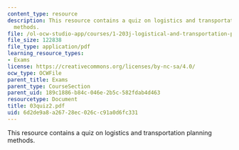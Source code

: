 ```yaml
---
content_type: resource
description: This resource contains a quiz on logistics and transportation planning
  methods.
file: /ol-ocw-studio-app/courses/1-203j-logistical-and-transportation-planning-methods-fall-2006/6d2de9a8a26728ec026cc91a0d6fc331_03quiz2.pdf
file_size: 122838
file_type: application/pdf
learning_resource_types:
- Exams
license: https://creativecommons.org/licenses/by-nc-sa/4.0/
ocw_type: OCWFile
parent_title: Exams
parent_type: CourseSection
parent_uid: 189c1886-b84c-046e-2b5c-582fdab4d463
resourcetype: Document
title: 03quiz2.pdf
uid: 6d2de9a8-a267-28ec-026c-c91a0d6fc331
---
```

This resource contains a quiz on logistics and transportation planning methods.